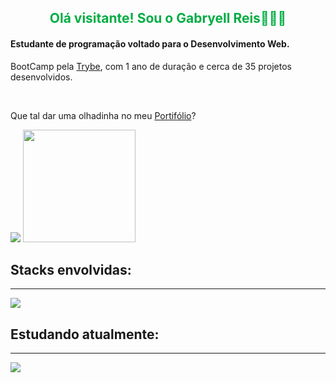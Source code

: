 <h2 style="color:#00ad43;text-align:center" >Olá visitante! Sou o Gabryell Reis👑🇧🇷</h2>

<h4>Estudante de programação voltado para o Desenvolvimento Web.</h4>
<p>BootCamp pela <a href="https://www.betrybe.com/">Trybe</a>, com 1 ano de duração e cerca de 35 projetos desenvolvidos.</p><br>
<p>Que tal dar uma olhadinha no meu <a  target="_blank" href="https://gabryellreis.github.io/">Portifólio</a>?</p>
<picture>
<source 
  srcset="https://github-readme-stats.vercel.app/api?username=GabryellReis&show_icons=true&theme=dark"
  media="(prefers-color-scheme: dark)"
/>
<source
  srcset="https://github-readme-stats.vercel.app/api?username=GabryellReis&show_icons=true"
  media="(prefers-color-scheme: light), (prefers-color-scheme: no-preference)"
/>
<img src="https://github-readme-stats.vercel.app/api?username=GabryellReis&show_icons=true" />
</picture>
<picture>
<img height="180em" src="https://github-readme-stats.vercel.app/api/top-langs/?username=GabryellReis&layout=compact&langs_count=7&theme=dracula"/>
</picture> <br/>
<h2>Stacks envolvidas:</h2>
<hr />
<img src="https://skills.thijs.gg/icons?i=html,css,js,react,mysql,mongodb,nodejs" />
<h2>Estudando atualmente:</h2>
<hr />
<img src="https://skills.thijs.gg/icons?i=ts,py,firebase" />
